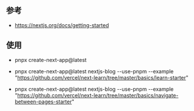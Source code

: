 ##  参考
 - https://nextjs.org/docs/getting-started


## 使用

- pnpx create-next-app@latest

- pnpx create-next-app@latest nextjs-blog --use-pnpm --example "https://github.com/vercel/next-learn/tree/master/basics/learn-starter"


- pnpx create-next-app@latest nextjs-blog --use-pnpm --example "https://github.com/vercel/next-learn/tree/master/basics/navigate-between-pages-starter"
